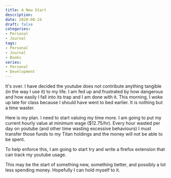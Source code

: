 ```yaml
---
title: A New Start
description:
date: 2020-08-24
draft: false
categories:
- Personal
- Journal
tags:
- Personal
- Journal
- Books
series:
- Personal
- Development
---
```


It's over. I have decided the youtube does not contribute anything tangible (in the way I use it) to my life. I am fed up and frustrated by how dangerous and how easily I fall into its trap and I am done with it. This morning, I woke up late for class because I should have went to bed earlier. It is nothing but a time waster.

Here is my plan. I need to start valuing my time more. I am going to put my current hourly value at minimum wage ($12.75/hr). Every hour wasted per day on youtube (and other time wasting excessive behaviours) I must transfer those funds to my Titan holdings and the money will not be able to be spent.

To help enforce this, I am going to start try and write a firefox extension that can track my youtube usage.

This may be the start of something new, something better, and possibly a lot less spending money. Hopefully I can hold myself to it.